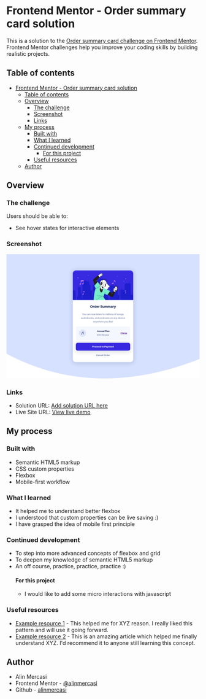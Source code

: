 # Frontend Mentor - Order summary card solution

This is a solution to the [Order summary card challenge on Frontend Mentor](https://www.frontendmentor.io/challenges/order-summary-component-QlPmajDUj). Frontend Mentor challenges help you improve your coding skills by building realistic projects.

## Table of contents

- [Frontend Mentor - Order summary card solution](#frontend-mentor---order-summary-card-solution)
  - [Table of contents](#table-of-contents)
  - [Overview](#overview)
    - [The challenge](#the-challenge)
    - [Screenshot](#screenshot)
    - [Links](#links)
  - [My process](#my-process)
    - [Built with](#built-with)
    - [What I learned](#what-i-learned)
    - [Continued development](#continued-development)
      - [For this project](#for-this-project)
    - [Useful resources](#useful-resources)
  - [Author](#author)

## Overview

### The challenge

Users should be able to:

- See hover states for interactive elements

### Screenshot

![](./design/screenshot.png)

### Links

- Solution URL: [Add solution URL here](https://alinmercasi.github.io/order-summary-component-main/)
- Live Site URL: [View live demo](https://alinmercasi.github.io/order-summary-component-main/)

## My process

### Built with

- Semantic HTML5 markup
- CSS custom properties
- Flexbox
- Mobile-first workflow

### What I learned

- It helped me to understand better flexbox
- I understood that custom properties can be live saving :)
- I have grasped the idea of mobile first principle

### Continued development

- To step into more advanced concepts of flexbox and grid
- To deepen my knowledge of semantic HTML5 markup
- An off course, practice, practice, practice :)
  #### For this project
  - I would like to add some micro interactions with javascript

### Useful resources

- [Example resource 1](https://www.example.com) - This helped me for XYZ reason. I really liked this pattern and will use it going forward.
- [Example resource 2](https://www.example.com) - This is an amazing article which helped me finally understand XYZ. I'd recommend it to anyone still learning this concept.

## Author

- Alin Mercasi
- Frontend Mentor - [@alinmercasi](https://www.frontendmentor.io/profile/alinmercasi)
- Github - [alinmercasi](https://github.com/alinmercasi)
